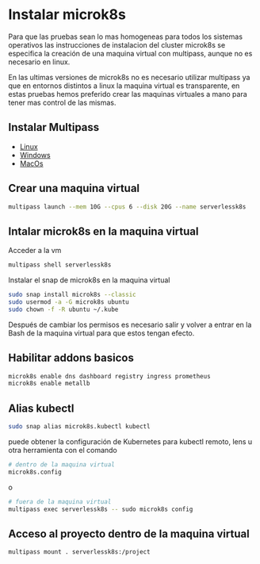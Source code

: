 # Instalar microk8s

Para que las pruebas sean lo mas homogeneas para todos los sistemas operativos
las instrucciones de instalacion del cluster microk8s se especifica la creación de una maquina virtual 
con multipass, aunque no es necesario en linux. 

En las ultimas versiones de microk8s no es necesario utilizar multipass ya que en entornos distintos a linux
la maquina virtual es transparente, en estas pruebas hemos preferido crear las maquinas virtuales a mano
para tener mas control de las mismas.

## Instalar Multipass

- [Linux](https://multipass.run/docs/installing-on-linux)
- [Windows](https://multipass.run/docs/installing-on-windows)
- [MacOs](https://multipass.run/docs/installing-on-macos)

## Crear una maquina virtual

```Bash
multipass launch --mem 10G --cpus 6 --disk 20G --name serverlessk8s
```

## Intalar microk8s en la maquina virtual

Acceder a la vm

```Bash
multipass shell serverlessk8s
```

Instalar el snap de microk8s en la maquina virtual

```Bash
sudo snap install microk8s --classic
sudo usermod -a -G microk8s ubuntu
sudo chown -f -R ubuntu ~/.kube

```

Después de cambiar los permisos es necesario salir y volver a entrar en la Bash de la maquina virtual para que estos tengan efecto.

## Habilitar addons basicos

```Bash
microk8s enable dns dashboard registry ingress prometheus
microk8s enable metallb
```

## Alias kubectl

```Bash
sudo snap alias microk8s.kubectl kubectl
```

puede obtener la configuración de Kubernetes para kubectl remoto, lens u otra herramienta con el comando

```Bash
# dentro de la maquina virtual
microk8s.config
```

o

```bash
# fuera de la maquina virtual
multipass exec serverlessk8s -- sudo microk8s config 
```

## Acceso al proyecto dentro de la maquina virtual

```bash
multipass mount . serverlessk8s:/project
```
